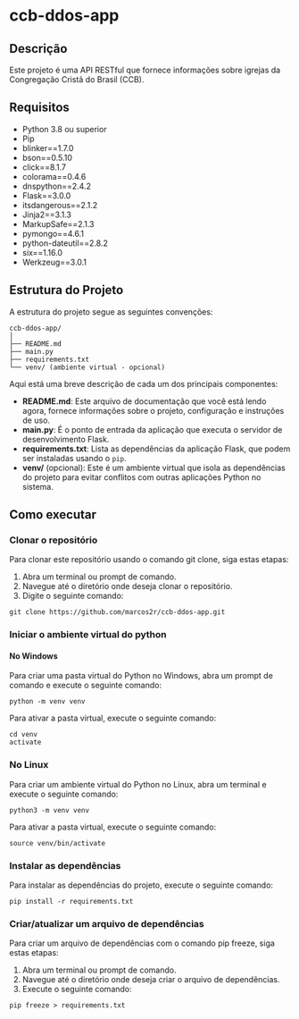# ccb-ddos-app

## Descrição

Este projeto é uma API RESTful que fornece informações sobre igrejas da Congregação Cristã do Brasil (CCB).

## Requisitos

* Python 3.8 ou superior
* Pip
* blinker==1.7.0
* bson==0.5.10
* click==8.1.7
* colorama==0.4.6
* dnspython==2.4.2
* Flask==3.0.0
* itsdangerous==2.1.2
* Jinja2==3.1.3
* MarkupSafe==2.1.3
* pymongo==4.6.1
* python-dateutil==2.8.2
* six==1.16.0
* Werkzeug==3.0.1

## Estrutura do Projeto

A estrutura do projeto segue as seguintes convenções:
```
ccb-ddos-app/
│
├── README.md
├── main.py
├── requirements.txt
└── venv/ (ambiente virtual - opcional)
```
Aqui está uma breve descrição de cada um dos principais componentes:
- **README.md**: Este arquivo de documentação que você está lendo agora, fornece informações sobre o projeto, configuração e instruções de uso.
- **main.py**: É o ponto de entrada da aplicação que executa o servidor de desenvolvimento Flask.
- **requirements.txt**: Lista as dependências da aplicação Flask, que podem ser instaladas usando o `pip`.
- **venv/** (opcional): Este é um ambiente virtual que isola as dependências do projeto para evitar conflitos com outras aplicações Python no sistema.

## Como executar

### Clonar o repositório

Para clonar este repositório usando o comando git clone, siga estas etapas:

1. Abra um terminal ou prompt de comando.
2. Navegue até o diretório onde deseja clonar o repositório.
3. Digite o seguinte comando:
```
git clone https://github.com/marcos2r/ccb-ddos-app.git
```

### Iniciar o ambiente virtual do python

#### No Windows
Para criar uma pasta virtual do Python no Windows, abra um prompt de comando e execute o seguinte comando:
```
python -m venv venv
```
Para ativar a pasta virtual, execute o seguinte comando:
```
cd venv
activate
```

### No Linux
Para criar um ambiente virtual do Python no Linux, abra um terminal e execute o seguinte comando:
```
python3 -m venv venv
```
Para ativar a pasta virtual, execute o seguinte comando:
```
source venv/bin/activate
```

### Instalar as dependências
Para instalar as dependências do projeto, execute o seguinte comando:
```
pip install -r requirements.txt
```

### Criar/atualizar um arquivo de dependências
Para criar um arquivo de dependências com o comando pip freeze, siga estas etapas:
1. Abra um terminal ou prompt de comando.
2. Navegue até o diretório onde deseja criar o arquivo de dependências.
3. Execute o seguinte comando:
```
pip freeze > requirements.txt
```